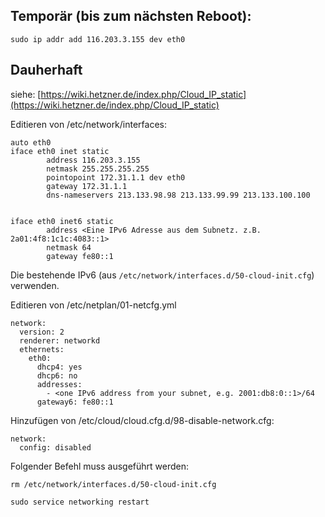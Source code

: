 ## Temporär (bis zum nächsten Reboot):

```
sudo ip addr add 116.203.3.155 dev eth0
```

## Dauherhaft
siehe: [https://wiki.hetzner.de/index.php/Cloud_IP_static](https://wiki.hetzner.de/index.php/Cloud_IP_static)

Editieren von /etc/network/interfaces:

```
auto eth0
iface eth0 inet static
        address 116.203.3.155
        netmask 255.255.255.255
        pointopoint 172.31.1.1 dev eth0
        gateway 172.31.1.1
        dns-nameservers 213.133.98.98 213.133.99.99 213.133.100.100


iface eth0 inet6 static
        address <Eine IPv6 Adresse aus dem Subnetz. z.B. 2a01:4f8:1c1c:4083::1>
        netmask 64
        gateway fe80::1
```
Die bestehende IPv6 (aus  `/etc/network/interfaces.d/50-cloud-init.cfg`) verwenden.

Editieren von /etc/netplan/01-netcfg.yml
```
network:
  version: 2
  renderer: networkd
  ethernets:
    eth0:
      dhcp4: yes
      dhcp6: no
      addresses:
        - <one IPv6 address from your subnet, e.g. 2001:db8:0::1>/64
      gateway6: fe80::1
```

Hinzufügen von /etc/cloud/cloud.cfg.d/98-disable-network.cfg:

```
network:
  config: disabled
```

Folgender Befehl muss ausgeführt werden:

```
rm /etc/network/interfaces.d/50-cloud-init.cfg
```

`sudo service networking restart`
